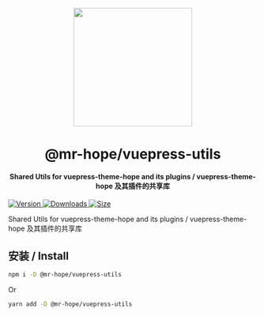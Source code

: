 <!-- markdownlint-disable -->
<p align="center">
  <img width="240" src="https://vuepress-theme.mrhope.site/logo.svg" style="text-align: center;"/>
</p>
<h1 align="center">@mr-hope/vuepress-utils</h1>
<h4 align="center">Shared Utils for vuepress-theme-hope and its plugins / vuepress-theme-hope 及其插件的共享库</h4>

[![Version](https://img.shields.io/npm/v/@mr-hope/vuepress-utils.svg?style=flat-square&logo=npm) ![Downloads](https://img.shields.io/npm/dm/@mr-hope/vuepress-utils.svg?style=flat-square&logo=npm) ![Size](https://img.shields.io/bundlephobia/min/@mr-hope/vuepress-utils?style=flat-square&logo=npm)](https://www.npmjs.com/package/@mr-hope/vuepress-utils)

<!-- markdownlint-restore -->

Shared Utils for vuepress-theme-hope and its plugins / vuepress-theme-hope 及其插件的共享库

## 安装 / Install

```bash
npm i -D @mr-hope/vuepress-utils
```

Or

```bash
yarn add -D @mr-hope/vuepress-utils
```
